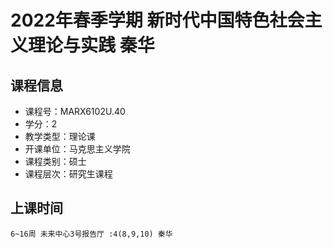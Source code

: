 # 2022年春季学期 新时代中国特色社会主义理论与实践 秦华






## 课程信息

- 课程号：MARX6102U.40
- 学分：2
- 教学类型：理论课
- 开课单位：马克思主义学院
- 课程类别：硕士
- 课程层次：研究生课程

## 上课时间

```
6~16周 未来中心3号报告厅 :4(8,9,10) 秦华
```

